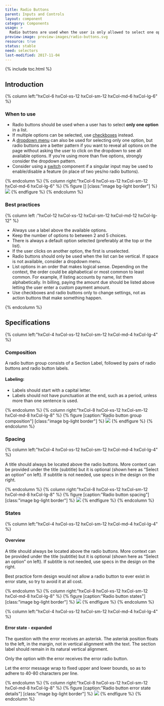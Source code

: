 ```yaml
---
title: Radio Buttons
parent: Inputs and Controls
layout: component
category: Components
usage: >
  Radio buttons are used when the user is only allowed to select one option from a list. A minimum of one choice is required, and one is preselected by default.
preview-image: preview-images/radio-buttons.svg
resource: true
status: stable
need: selectors
last-modified: 2017-11-04
---
```


{% include toc.html %}






## Introduction

<div class="hxRow">

{% column left:"hxCol-6 hxCol-xs-12 hxCol-sm-12 hxCol-md-6 hxCol-lg-6" %}

### When to use

- Radio buttons should be used when a user has to select **only one option** in a list.
- If multiple options can be selected, use [checkboxes]({{site.baseurl}}/components/checkboxes.html) instead.
- A [dropdown menu]({{site.baseurl}}/components/dropdowns.html) can also be used for selecting only one option, but radio buttons are a better pattern if you want to reveal all options on the page without asking the user to click on the dropdown to see all available options. If you’re using more than five options, strongly consider the dropdown pattern.
- Consider using a [switch]({{site.baseurl}}/components/switch.html) component if a singular input may be used to enable/disable a feature (in place of two yes/no radio buttons).

{% endcolumn %}
{% column right:"hxCol-6 hxCol-xs-12 hxCol-sm-12 hxCol-md-6 hxCol-lg-6" %}
{% figure [] [class:"image bg-light border"] %}
![]({{site.url}}/assets/images/components/inputs-and-controls/radio-buttons/radio-hero.svg)
{% endfigure %}
{% endcolumn %}

</div>

### Best practices 

<div class="hxRow">

{% column left :"hxCol-12 hxCol-xs-12 hxCol-sm-12 hxCol-md-12 hxCol-lg-12" %}  

- Always use a label above the available options.
- Keep the number of options to between 2 and 5 choices.
- There is always a default option selected (preferably at the top or the list).
- If the user clicks on another option, the first is unselected.
- Radio buttons should only be used when the list can be vertical. If space is not available, consider a dropdown menu.
- List options in an order that makes logical sense. Depending on the context, the order could be alphabetical or most common to least common. For example, if listing accounts by name, list them alphabetically. In billing, paying the amount due should be listed above letting the user enter a custom payment amount.
- Use checkboxes and radio buttons only to change settings, not as action buttons that make something happen.

{% endcolumn %}

</div>

## Specifications

<div class="hxRow">

{% column left:"hxCol-4 hxCol-xs-12 hxCol-sm-12 hxCol-md-4 hxCol-lg-4" %}

### Composition

A radio button group consists of a Section Label, followed by pairs of radio buttons and radio button labels.

#### Labeling:

- Labels should start with a capital letter.
- Labels should not have punctuation at the end, such as a period, unless more than one sentence is used. 

{% endcolumn %}
{% column right:"hxCol-8 hxCol-xs-12 hxCol-sm-12 hxCol-md-8 hxCol-lg-8" %}
{% figure [caption:"Radio button group composition"] [class:"image bg-light border"] %}
![]({{site.url}}/assets/images/components/inputs-and-controls/radio-buttons/radio-composition.svg)
{% endfigure %}
{% endcolumn %}

</div>

### Spacing

<div class="hxRow">

{% column left:"hxCol-4 hxCol-xs-12 hxCol-sm-12 hxCol-md-4 hxCol-lg-4" %}

A title should always be located above the radio buttons. More context can be provided under the title (subtitle) but it is optional (shown here as “Select an option” on left). If subtitle is not needed, use specs in the design on the right.

{% endcolumn %}
{% column right:"hxCol-8 hxCol-xs-12 hxCol-sm-12 hxCol-md-8 hxCol-lg-8" %}
{% figure [caption:"Radio button spacing"] [class:"image bg-light border"] %}
![]({{site.url}}/assets/images/components/inputs-and-controls/radio-buttons/radio-spacing.svg)
{% endfigure %}
{% endcolumn %}

</div>

### States

<div class="hxRow">

{% column left:"hxCol-4 hxCol-xs-12 hxCol-sm-12 hxCol-md-4 hxCol-lg-4" %}

#### Overview

A title should always be located above the radio buttons. More context can be provided under the title (subtitle) but it is optional (shown here as “Select an option” on left). If subtitle is not needed, use specs in the design on the right.

Best practice form design would not allow a radio button to ever exist in error state, so try to avoid it at all cost.


{% endcolumn %}
{% column right:"hxCol-8 hxCol-xs-12 hxCol-sm-12 hxCol-md-8 hxCol-lg-8" %}
{% figure [caption:"Radio button states"] [class:"image bg-light border"] %}
![]({{site.url}}/assets/images/components/inputs-and-controls/radio-buttons/radio-states.svg)
{% endfigure %}
{% endcolumn %}

</div>



<div class="hxRow">

{% column left:"hxCol-4 hxCol-xs-12 hxCol-sm-12 hxCol-md-4 hxCol-lg-4" %}

#### Error state - expanded

The question with the error receives an asterisk. The asterisk position floats to the left, in the margin, not in vertical alignment with the text. The section label should remain in its natural vertical alignment. 

Only the option with the error receives the error radio button.

Let the error message wrap to fixed upper and lower bounds, so as to adhere to 40-80 characters per line.

{% endcolumn %}
{% column right:"hxCol-8 hxCol-xs-12 hxCol-sm-12 hxCol-md-8 hxCol-lg-8" %}
{% figure [caption:"Radio button error state details"] [class:"image bg-light border"] %}
![]({{site.url}}/assets/images/components/inputs-and-controls/radio-buttons/radio-error.svg)
{% endfigure %}
{% endcolumn %}

</div>
